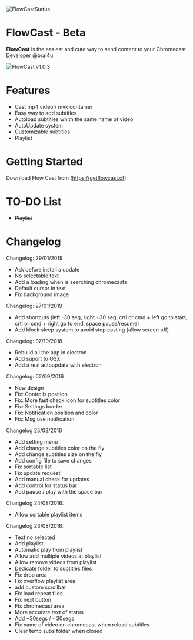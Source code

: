 ![FlowCastStatus](https://travis-ci.org/brianardiles/FlowCast.svg?branch=master)
# FlowCast - Beta

**FlowCast** is the easiest and cute way to send content to your Chromecast. Developer [@brai4u](https://twitter.com/brai4u)

![FlowCast](https://i.imgur.com/ICtCZwW.png)
v1.0.3

# Features

* Cast mp4 video / mvk container
* Easy way to add subtitles
* Autoload subtitles whith the same name of video
* AutoUpdate system
* Customizable subtitles
* Playlist

# Getting Started

Download Flow Cast from (https://getflowcast.cf)

# TO-DO List
* ~~Playlist~~

# Changelog

Changelog: 29/01/2019
* Ask before install a update
* No selectable text
* Add a loading when is searching chromecasts
* Default cursor in text
* Fix background image


Changelog: 27/01/2019
* Add shortcuts (left -30 seg, right +30 seg, crtl or cmd + left go to start, crtl or cmd + right go to end, space pause/resume)
* Add block sleep system to avoid stop casting (allow screen off)

Changelog: 07/10/2018
* Rebuild all the app in electron
* Add suport to OSX
* Add a real autoupdate with electron

Changelog: 02/09/2016

* New design
* Fix: Controlls position
* Fix: More fast check icon for subtitles color
* Fix: Settings border
* Fix: Notification position and color
* Fix: Msg use notification

Changelog 25/03/2016
* Add setting menu
* Add change subtitles color on the fly
* Add change subtitles size on the fly
* Add config file to save changes
* Fix sortable list
* Fix update request
* Add manual check for updates
* Add control for status bar
* Add pause / play with the space bar

Changelog 24/08/2016:
* Allow sortable playlist items

Changelog 23/08/2016:
* Text no selected
* Add playlist
* Automatic play from playlist
* Allow add multiple videos at playlist
* Allow remove videos from playlist
* Dedicate folder to subtitles files
* Fix drop area
* Fix overflow playlist area
* add custom scrollbar
* Fix load repeat files
* Fix next button
* Fix chromecast area
* More accurate text of status
* Add +30segs / - 30segs 
* Fix name of video on chromecast when reload subtitles
* Clear temp subs folder when closed
